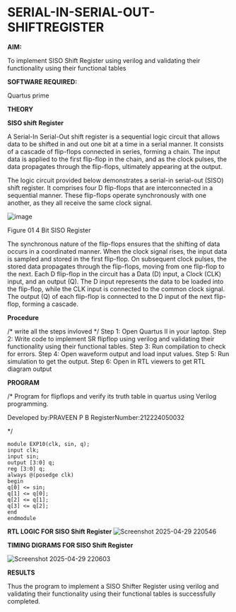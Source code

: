 # SERIAL-IN-SERIAL-OUT-SHIFTREGISTER

**AIM:**

To implement  SISO Shift Register using verilog and validating their functionality using their functional tables

**SOFTWARE REQUIRED:**

Quartus prime

**THEORY**

**SISO shift Register**

A Serial-In Serial-Out shift register is a sequential logic circuit that allows data to be shifted in and out one bit at a time in a serial manner. It consists of a cascade of flip-flops connected in series, forming a chain. The input data is applied to the first flip-flop in the chain, and as the clock pulses, the data propagates through the flip-flops, ultimately appearing at the output.

The logic circuit provided below demonstrates a serial-in serial-out (SISO) shift register. It comprises four D flip-flops that are interconnected in a sequential manner. These flip-flops operate synchronously with one another, as they all receive the same clock signal.

![image](https://github.com/naavaneetha/SERIAL-IN-SERIAL-OUT-SHIFTREGISTER/assets/154305477/e81c4072-37f9-46c6-8145-566764b74c3a)

Figure 01 4 Bit SISO Register

The synchronous nature of the flip-flops ensures that the shifting of data occurs in a coordinated manner. When the clock signal rises, the input data is sampled and stored in the first flip-flop. On subsequent clock pulses, the stored data propagates through the flip-flops, moving from one flip-flop to the next.
Each D flip-flop in the circuit has a Data (D) input, a Clock (CLK) input, and an output (Q). The D input represents the data to be loaded into the flip-flop, while the CLK input is connected to the common clock signal. The output (Q) of each flip-flop is connected to the D input of the next flip-flop, forming a cascade.

**Procedure**

/* write all the steps invloved */
 Step 1: Open Quartus II in your laptop. Step 2: Write
code to implement SR flipflop using verilog and validating their functionality using their
functional tables. Step 3: Run compilation to check for errors. Step 4: Open waveform
output and load input values. Step 5: Run simulation to get the output. Step 6: Open in
RTL viewers to get RTL diagram output

**PROGRAM**

/* Program for flipflops and verify its truth table in quartus using Verilog programming.

Developed by:PRAVEEN P B
RegisterNumber:212224050032

*/
```
module EXP10(clk, sin, q);
input clk;
input sin;
output [3:0] q;
reg [3:0] q;
always @(posedge clk)
begin
q[0] <= sin;
q[1] <= q[0];
q[2] <= q[1];
q[3] <= q[2];
end
endmodule
```

**RTL LOGIC FOR SISO Shift Register**
![Screenshot 2025-04-29 220546](https://github.com/user-attachments/assets/e1565f40-4fee-450b-a3f8-087e9c1e138a)


**TIMING DIGRAMS FOR SISO Shift Register**

![Screenshot 2025-04-29 220603](https://github.com/user-attachments/assets/786a512d-321c-4ff7-9692-c5b689c1fc2d)


**RESULTS**

Thus the program to implement a SISO Shifter Register using verilog and validating their
functionality using their functional tables is successfully completed.
